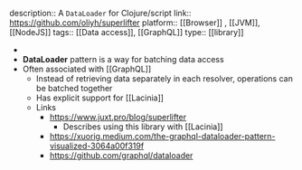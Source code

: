 description:: A `DataLoader` for Clojure/script
link:: https://github.com/oliyh/superlifter
platform:: [[Browser]] , [[JVM]], [[NodeJS]] 
tags:: [[Data access]], [[GraphQL]] 
type:: [[library]]

-
- **DataLoader** pattern is a way for batching data access
- Often associated with [[GraphQL]]
	- Instead of retrieving data separately in each resolver, operations can be batched together
	- Has explicit support for [[Lacinia]]
	- Links
		- https://www.juxt.pro/blog/superlifter
			- Describes using this library with [[Lacinia]]
		- https://xuorig.medium.com/the-graphql-dataloader-pattern-visualized-3064a00f319f
		- https://github.com/graphql/dataloader